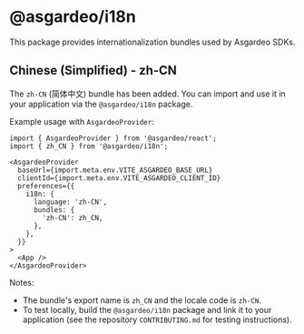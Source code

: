 # @asgardeo/i18n

This package provides internationalization bundles used by Asgardeo SDKs.

## Chinese (Simplified) - zh-CN

The `zh-CN` (简体中文) bundle has been added. You can import and use it in your application via the `@asgardeo/i18n` package.

Example usage with `AsgardeoProvider`:

```tsx
import { AsgardeoProvider } from '@asgardeo/react';
import { zh_CN } from '@asgardeo/i18n';

<AsgardeoProvider
  baseUrl={import.meta.env.VITE_ASGARDEO_BASE_URL}
  clientId={import.meta.env.VITE_ASGARDEO_CLIENT_ID}
  preferences={{
    i18n: {
      language: 'zh-CN',
      bundles: {
        'zh-CN': zh_CN,
      },
    },
  }}
>
  <App />
</AsgardeoProvider>
```

Notes:
- The bundle's export name is `zh_CN` and the locale code is `zh-CN`.
- To test locally, build the `@asgardeo/i18n` package and link it to your application (see the repository `CONTRIBUTING.md` for testing instructions).
